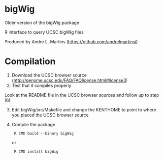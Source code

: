bigWig
======
Older version of the bigWig package 

R interface to query UCSC bigWig files

Produced by Andre L. Martins (https://github.com/andrelmartinsi)

Compilation
===========

1. Download the UCSC browser source (http://genome.ucsc.edu/FAQ/FAQlicense.html#license3)
2. Test that it compiles properly

  Look at the README file in the UCSC browser sources and follow up to step (6)

3. Edit bigWig/src/Makefile and change the KENTHOME to point to where you placed the UCSC browser source
4. Compile the package

        R CMD build --binary bigWig

    or

        R CMD install bigWig
